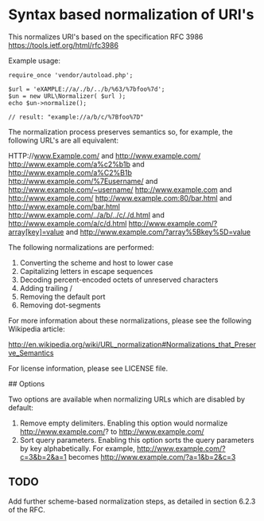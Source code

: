 
# Syntax based normalization of URI's

This normalizes URI's based on the specification RFC 3986 
https://tools.ietf.org/html/rfc3986

Example usage:

	require_once 'vendor/autoload.php';

	$url = 'eXAMPLE://a/./b/../b/%63/%7bfoo%7d';
	$un = new URL\Normalizer( $url );
	echo $un->normalize();

	// result: "example://a/b/c/%7Bfoo%7D"

The normalization process preserves semantics so, for example, the following URL's are all equivalent:

HTTP://www.Example.com/ and http://www.example.com/
http://www.example.com/a%c2%b1b and http://www.example.com/a%C2%B1b
http://www.example.com/%7Eusername/ and http://www.example.com/~username/
http://www.example.com and http://www.example.com/
http://www.example.com:80/bar.html and http://www.example.com/bar.html
http://www.example.com/../a/b/../c/./d.html and http://www.example.com/a/c/d.html
http://www.example.com/?array[key]=value and http://www.example.com/?array%5Bkey%5D=value

The following normalizations are performed:

1. Converting the scheme and host to lower case
2. Capitalizing letters in escape sequences
3. Decoding percent-encoded octets of unreserved characters
4. Adding trailing /
5. Removing the default port
6. Removing dot-segments

For more information about these normalizations, please see the following Wikipedia article:

http://en.wikipedia.org/wiki/URL_normalization#Normalizations_that_Preserve_Semantics

For license information, please see LICENSE file.

## Options

Two options are available when normalizing URLs which are disabled by default:

1. Remove empty delimiters.  Enabling this option would normalize http://www.example.com/? to http://www.example.com/
2. Sort query parameters.  Enabling this option sorts the query parameters by key alphabetically.  For example, http://www.example.com/?c=3&b=2&a=1 becomes http://www.example.com/?a=1&b=2&c=3

## TODO

Add further scheme-based normalization steps, as detailed in section 6.2.3 of the RFC.
